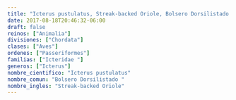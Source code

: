 ```yaml
---
title: "Icterus pustulatus, Streak-backed Oriole, Bolsero Dorsilistado "
date: 2017-08-18T20:46:32-06:00
draft: false
reinos: ["Animalia"]
divisiones: ["Chordata"]
clases: ["Aves"]
ordenes: ["Passeriformes"]
familias: ["Icteridae "]
generos: ["Icterus"]
nombre_cientifico: "Icterus pustulatus"
nombre_comun: "Bolsero Dorsilistado "
nombre_ingles: "Streak-backed Oriole"
---
```

